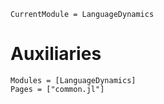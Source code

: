 ```@meta
CurrentModule = LanguageDynamics
```

# Auxiliaries

```@autodocs
Modules = [LanguageDynamics]
Pages = ["common.jl"]
```

